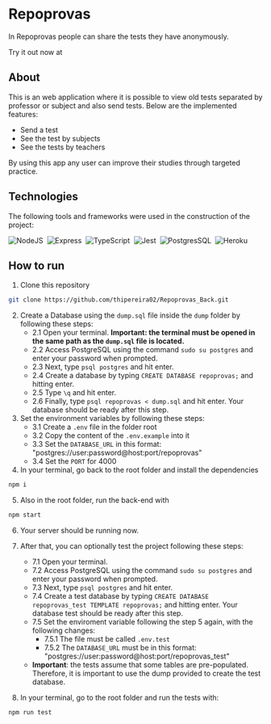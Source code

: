 # Repoprovas

In Repoprovas people can share the tests they have anonymously.

Try it out now at 

## About

This is an web application where it is possible to view old tests separated by professor or subject and also send tests. Below are the implemented features:

- Send a test
- See the test by subjects
- See the tests by teachers

By using this app any user can improve their studies through targeted practice.

## Technologies
The following tools and frameworks were used in the construction of the project:<br>

  ![NodeJS](https://img.shields.io/badge/Node.js-339933?style=for-the-badge&logo=nodedotjs&logoColor=white)&nbsp;
  ![Express](https://img.shields.io/badge/Express.js-000000?style=for-the-badge&logo=express&logoColor=white)&nbsp;
  ![TypeScript](https://img.shields.io/badge/TypeScript-007ACC?style=for-the-badge&logo=typescript&logoColor=white)&nbsp;
  ![Jest](https://img.shields.io/badge/Jest-C21325?style=for-the-badge&logo=jest&logoColor=white)&nbsp;
  ![PostgresSQL](https://img.shields.io/badge/PostgreSQL-316192?style=for-the-badge&logo=postgresql&logoColor=white)&nbsp;
  ![Heroku](https://img.shields.io/badge/Heroku-430098?style=for-the-badge&logo=heroku&logoColor=white)&nbsp;
  
  ## How to run

1. Clone this repository
```bash
git clone https://github.com/thipereira02/Repoprovas_Back.git
```

2. Create a Database using the ``dump.sql`` file inside the ``dump`` folder by following these steps:
    - 2.1 Open your terminal. **Important: the terminal must be opened in the same path as the ``dump.sql`` file is located.**
    - 2.2 Access PostgreSQL using the command ``sudo su postgres`` and enter your password when prompted.
    - 2.3 Next, type ``psql postgres`` and hit enter.
    - 2.4 Create a database by typing ``CREATE DATABASE repoprovas;`` and hitting enter.
    - 2.5 Type ``\q`` and hit enter.
    - 2.6 Finally, type ```psql repoprovas < dump.sql``` and hit enter. Your database should be ready after this step.
2. Set the environment variables by following these steps:
    - 3.1 Create a ``.env`` file in the folder root
    - 3.2 Copy the content of the ``.env.example`` into it
    - 3.3 Set the ``DATABASE_URL`` in this format: "postgres://user:password@host:port/repoprovas"
    - 3.4 Set the ``PORT`` for 4000
3. In your terminal, go back to the root folder and install the dependencies
```bash
npm i
```
5. Also in the root folder, run the back-end with
```bash
npm start
```
6. Your server should be running now.
7. After that, you can optionally test the project following these steps:
    - 7.1 Open your terminal.
    - 7.2 Access PostgreSQL using the command ``sudo su postgres`` and enter your password when prompted.
    - 7.3 Next, type ``psql postgres`` and hit enter.
    - 7.4 Create a test database by typing ``CREATE DATABASE repoprovas_test TEMPLATE repoprovas;`` and hitting enter. Your database test should be ready after this step.
    - 7.5 Set the enviroment variable following the step 5 again, with the following changes:
      - 7.5.1 The file must be called ``.env.test``
      - 7.5.2 The ``DATABASE_URL`` must be in this format: "postgres://user:password@host:port/repoprovas_test"
    - <b>Important</b>: the tests assume that some tables are pre-populated. Therefore, it is important to use the dump provided to create the test database.

8. In your terminal, go to the root folder and run the tests with:
```bash
npm run test
```